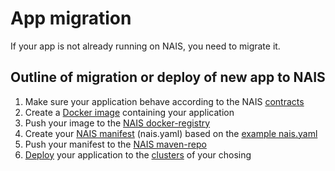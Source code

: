 App migration
=============

If your app is not already running on NAIS, you need to migrate it.


## Outline of migration or deploy of new app to NAIS

1. Make sure your application behave according to the NAIS [contracts](/#contracts)
2. Create a [Docker image](https:/s.docker.com/engine/reference/builder/) containing your application
3. Push your image to the [NAIS docker-registry](/doc/dev-guide/nexus#docker-registry)
4. Create your [NAIS manifest](/doc/contracts/README.md#nais-manifest) (nais.yaml) based on the [example nais.yaml](https://github.com/nais/naisd/blob/master/nais_example.yaml)
5. Push your manifest to the [NAIS maven-repo](/doc/dev-guide/nexus#maven-repo)
6. [Deploy](/doc/dev-guide/naisd.md#deploy) your application to the [clusters](/#clusters) of your chosing
